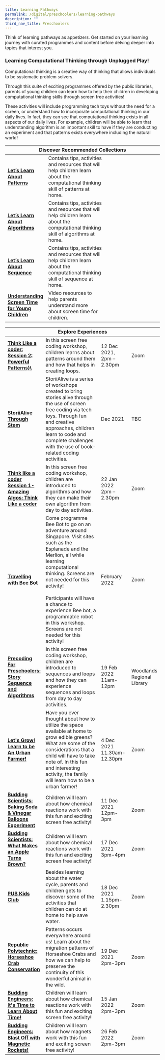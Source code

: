 ```yaml
---
title: Learning Pathways
permalink: /digital/preschoolers/learning-pathways
description: ""
third_nav_title: Preschoolers
---
```

Think of learning pathways as appetizers. Get started on your learning journey with curated programmes and content before delving deeper into topics that interest you.
<h3 class="has-text-indigo"><b> Learning Computational Thinking through Unplugged Play!</b></h3>

Computational thinking is a creative way of thinking that allows individuals to be systematic problem solvers. 

Through this suite of exciting programmes offered by the public libraries, parents of young children can learn how to help their children in developing computational thinking skills through screen free activities! 

These activities will include programming tech toys without the need for a screen, or understand how to incorporate computational thinking in our daily lives. In fact, they can see that computational thinking exists in all aspects of our daily lives.  For example, children will be able to learn that understanding algorithm is an important skill to have if they are conducting an experiment and that patterns exists everywhere including the natural world!

<div class="horizontal-scroll margin--bottom--lg">
  <table class="generic-table">
    <thead>
      <tr>
        <th colspan="4" class="is-uppercase has-weight-normal has-text-indigo">Discover Recommended Collections</th>
      </tr>
    </thead>
    <tbody>
      <tr>
        <td style="width: 20%;"><a href="/digital/preschoolers/learning-packages" target="_blank" class="has-text-indigo"><b> Let’s Learn About Patterns </b></a></td>
        <td style="width: 40%;">Contains tips, activities and resources that will help children learn about the computational thinking skill of patterns at home.</td>
        <td style="width: 20%;"></td>
        <td style="width: 20%;"></td>
      </tr>
      <tr>
        <td><a href="/digital/preschoolers/learning-packages" target="_blank" class="has-text-indigo"><b>Let’s Learn About Algorithms</b></a></td>
        <td>Contains tips, activities and resources that will help children learn about the computational thinking skill of algorithms at home.</td>
        <td> </td>
        <td> </td>
      </tr>
<tr>
        <td><a href="/digital/preschoolers/learning-packages" target="_blank" class="has-text-indigo"><b>Let’s Learn About Sequence</b></a></td>
        <td>Contains tips, activities and resources that will help children learn about the computational thinking skill of sequence at home.</td>
        <td> </td>
        <td> </td>
      </tr>
<tr>
        <td><a href="/digital/preschoolers/content" target="_blank" class="has-text-indigo"><b>Understanding Screen Time for Young Children</b></a></td>
        <td>Video resources to help parents understand more about screen time for children.</td>
        <td> </td>
        <td> </td>
      </tr>
    </tbody>
  </table>
</div>

<div class="horizontal-scroll margin--bottom--lg">
  <table class="generic-table">
    <thead>
      <tr>
        <th colspan="4" class="is-uppercase has-weight-normal has-text-indigo">Explore Experiences</th>
      </tr>
    </thead>
    <tbody>
      <tr>
        <td style="width: 20%;"><a href="#" target="_blank" class="has-text-indigo"><b>Think Like a coder: Session 2: Powerful Patterns)\</b></a></td>
        <td style="width: 40%;">In this screen free coding workshop, children learns about patterns around them and how that helps in creating loops.</td>
        <td style="width: 20%;">12 Dec 2021,<br>2pm – 2.30pm</td>
        <td style="width: 20%;">Zoom</td>
      </tr>
      <tr>
        <td><a href="#" target="_blank" class="has-text-indigo"><b>StoriiAlive Through Stem</b></a></td>
        <td>StoriiAlive is a series of workshops created to bring stories alive through the use of screen free coding via tech toys. Through fun and creative approaches, children learn to code and complete challenges with the use of book-related coding activities. </td>
        <td>Dec 2021</td>
        <td>TBC</td>
      </tr>
      <tr>
        <td><a href="#" target="_blank" class="has-text-indigo"><b>Think like a coder Session 1- Amazing Algos: Think Like a coder</b></a></td>
        <td>In this screen free coding workshop, children are introduced to algorithms and how they can make their own algorithm from day to day activities. </td>
        <td>22 Jan 2022<br>2pm – 2.30pm</td>
        <td>Zoom</td>
      </tr>
      <tr>
        <td><a href="#" target="_blank" class="has-text-indigo"><b>Travelling with Bee Bot</b></a></td>
        <td>Come programme Bee Bot to go on an adventure around Singapore. Visit sites such as the Esplanade and the Merlion, all while learning computational thinking.  Screens are not needed for this activity! <br><br>
Participants will have a chance to experience Bee bot, a programmable robot in this workshop. Screens are not needed for this activity!</td>
        <td>February 2022</td>
        <td>Zoom</td>
      </tr>
<tr>
<td><a href="#" target="_blank" class="has-text-indigo"><b>Precoding For Preschoolers: Story Sequence and Algorithms</b></a></td>
        <td>In this screen free coding workshop, children are introduced to sequences and loops and how they can experience sequences and loops from day to day activities.</td>
        <td>19 Feb 2022 <br>11am-12pm</td>
        <td>Woodlands Regional Library</td>
      </tr>
<tr>
<td><a href="#" target="_blank" class="has-text-indigo"><b>Let's Grow! Learn to be An Urban Farmer!</b></a></td>
        <td>Have you ever thought about how to utilize the space available at home to grow edible greens? What are some of the considerations that a child will have to take note of. In this fun and interesting activity, the family will learn how to be a urban farmer!</td>
        <td>4 Dec 2021 <br>11.30am-12.30pm</td>
        <td>Zoom</td>
      </tr>
<tr>
<td><a href="#" target="_blank" class="has-text-indigo"><b>Budding Scientists: Baking Soda & Vinegar Balloons Experiment</b></a></td>
        <td>Children will learn about how chemical reactions work with this fun and exciting screen free activity!</td>
        <td>11 Dec 2021 <br>12pm-3pm</td>
        <td>Zoom</td>
      </tr>
<tr>
<td><a href="#" target="_blank" class="has-text-indigo"><b>Budding Scientists: What Makes an Apple Turns Brown?</b></a></td>
        <td>Children will learn about how chemical reactions work with this fun and exciting screen free activity!</td>
        <td>17 Dec 2021 <br>3pm-4pm</td>
        <td>Zoom</td>
      </tr>
<tr>
<td><a href="#" target="_blank" class="has-text-indigo"><b>PUB Kids Club</b></a></td>
        <td>Besides learning about the water cycle, parents and children gets to discover some of the activities that children can do at home to help save water. </td>
        <td>18 Dec 2021 <br>1.15pm-2.30pm</td>
        <td>Zoom</td>
      </tr>
<tr>
<td><a href="#" target="_blank" class="has-text-indigo"><b>Republic Polytechnic: Horseshoe Crab Conservation</b></a></td>
        <td>Patterns occurs everywhere around us! Learn about the migration patterns of Horseshoe Crabs and how we can help to preserve the continuity of this wonderful animal in the wild.</td>
        <td>19 Dec 2021 <br>2pm-3pm</td>
        <td>Zoom</td>
      </tr>
<tr>
<td><a href="#" target="_blank" class="has-text-indigo"><b>Budding Engineers: It's Time to Learn About Time!</b></a></td>
        <td>Children will learn about how chemical reactions work with this fun and exciting screen free activity!</td>
        <td>15 Jan 2022 <br>2pm-3pm</td>
        <td>Zoom</td>
      </tr>
<tr>
<td><a href="#" target="_blank" class="has-text-indigo"><b>Budding Engineers: Blast Off with Magnetic Rockets!</b></a></td>
        <td>Children will learn about how magnets work with this fun and exciting screen free activity!</td>
        <td>26 Feb 2022<br>2pm-3pm</td>
        <td>Zoom</td>
      </tr>
    </tbody>
  </table>
</div>


